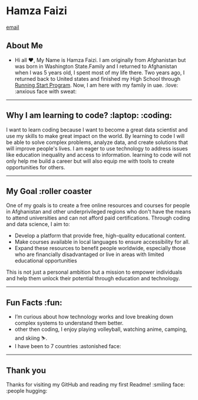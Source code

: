 # Hamza Faizi

[email](hamzafaizi134@gmail.com)

## **About Me**
<!-- markdownlint-disable MD013 -->
- Hi all :heart:, My Name is Hamza Faizi. I am originally from Afghanistan but was born in Washington State.Family and I returned to Afghanistan when I was 5 years old, I spent most of my life there. Two years ago, I returned back to United states and finished my High School through [Running Start Program](https://en.wikipedia.org/wiki/Running_Start). Now, I am here with my family in uae. :love:
:anxious face with sweat:

---

## Why I am learning to code? :laptop: :coding:

I want to learn coding because I want to become a great data scientist and use my skills to make great impact on the world.
By learning to code I will be able to solve complex problems, analyze data, and create solutions that will improve people's lives. I am eager to use technology to address issues like education inequality and access to information. learning to code will not only help me build a career but will also equip me with tools to create opportunities for others.

---

 ## My Goal :roller coaster

One of my goals is to create a free online resources and courses for people in Afghanistan and other underprivileged regions who don't have the means to attend universities and can not afford paid certifications. Through coding and data science, I aim to:

- Develop a platform that provide free, high-quality educational content.
- Make courses available in local languages to ensure accessibility for all.
- Expand these resources to benefit people worldwide, especially those who are financially disadvantaged or live in areas with limited educational opportunities
  
This is not just a personal ambition but a mission to empower individuals and help them unlock their potential through education and technology.
  
---

## Fun Facts :fun:

- I’m curious about how technology works and love breaking down complex systems to understand them better.
- other then coding, I enjoy playing volleyball, watching anime, camping, and skiing :skier:.
- I have been to 7 countries :astonished face:

---

## Thank you

Thanks for visiting my GitHub and reading my first Readme! :smiling face: :people hugging:
